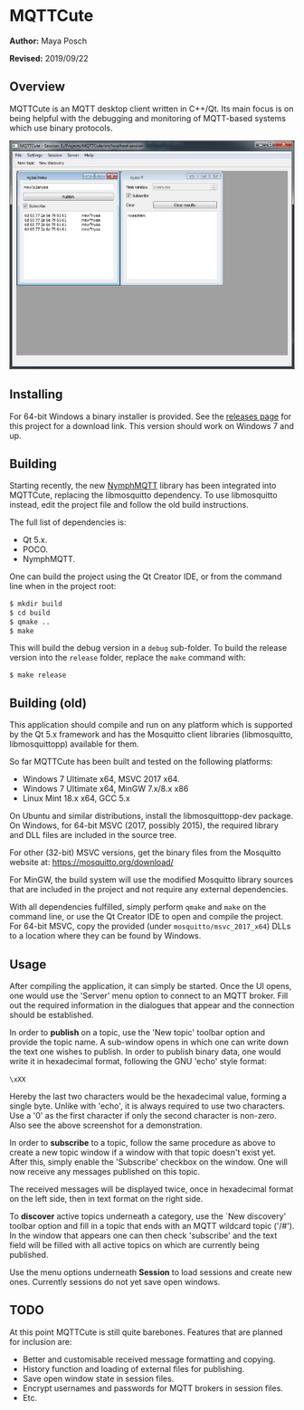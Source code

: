 # MQTTCute #

**Author:** Maya Posch

**Revised:** 2019/09/22

## Overview ##

MQTTCute is an MQTT desktop client written in C++/Qt. Its main focus is on being helpful with the debugging and monitoring of MQTT-based systems which use binary protocols.

![MQTTCute screenshot](mqttcute_v02.jpg)

## Installing ##

For 64-bit Windows a binary installer is provided. See the [releases page](https://github.com/MayaPosch/MQTTCute/releases) for this project for a download link. This version should work on Windows 7 and up.

## Building ##

Starting recently, the new [NymphMQTT](https://github.com/MayaPosch/NymphMQTT) library has been integrated into MQTTCute, replacing the libmosquitto dependency. To use libmosquitto instead, edit the project file and follow the old build instructions.

The full list of dependencies is:

* Qt 5.x.
* POCO.
* NymphMQTT.

One can build the project using the Qt Creator IDE, or from the command line when in the project root:

	$ mkdir build
	$ cd build
	$ qmake ..
	$ make

This will build the debug version in a `debug` sub-folder. To build the release version into the `release` folder, replace the `make` command with:
	
	$ make release


## Building (old) ##

This application should compile and run on any platform which is supported by the Qt 5.x framework and has the Mosquitto client libraries (libmosquitto, libmosquittopp) available for them.

So far MQTTCute has been built and tested on the following platforms:

* Windows 7 Ultimate x64, MSVC 2017 x64.
* Windows 7 Ultimate x64, MinGW 7.x/8.x x86
* Linux Mint 18.x x64, GCC 5.x

On Ubuntu and similar distributions, install the libmosquittopp-dev package. On Windows, for 64-bit MSVC (2017, possibly 2015), the required library and DLL files are included in the source tree. 

For other (32-bit) MSVC versions, get the binary files from the Mosquitto website at: https://mosquitto.org/download/

For MinGW, the build system will use the modified Mosquitto library sources that are included in the project and not require any external dependencies.

With all dependencies fulfilled, simply perform `qmake` and `make` on the command line, or use the Qt Creator IDE to open and compile the project. For 64-bit MSVC, copy the provided (under `mosquitto/msvc_2017_x64`) DLLs to a location where they can be found by Windows.

## Usage ##

After compiling the application, it can simply be started. Once the UI opens, one would use the 'Server' menu option to connect to an MQTT broker. Fill out the required information in the dialogues that appear and the connection should be established.

In order to **publish** on a topic, use the 'New topic' toolbar option and provide the topic name. A sub-window opens in which one can write down the text one wishes to publish. In order to publish binary data, one would write it in hexadecimal format, following the GNU 'echo' style format:

`\xXX`

Hereby the last two characters would be the hexadecimal value, forming a single byte. Unlike with 'echo', it is always required to use two characters. Use a '0' as the first character if only the second character is non-zero. Also see the above screenshot for a demonstration.

In order to **subscribe** to a topic, follow the same procedure as above to create a new topic window if a window with that topic doesn't exist yet. After this, simply enable the 'Subscribe' checkbox on the window. One will now receive any messages published on this topic.

The received messages will be displayed twice, once in hexadecimal format on the left side, then in text format on the right side.

To **discover** active topics underneath a category, use the `New discovery' toolbar option and fill in a topic that ends with an MQTT wildcard topic ('/#'). In the window that appears one can then check 'subscribe' and the text field will be filled with all active topics on which are currently being published.

Use the menu options underneath **Session** to load sessions and create new ones. Currently sessions do not yet save open windows.

## TODO ##

At this point MQTTCute is still quite barebones. Features that are planned for inclusion are:

* Better and customisable received message formatting and copying.
* History function and loading of external files for publishing.
* Save open window state in session files.
* Encrypt usernames and passwords for MQTT brokers in session files.
* Etc.
